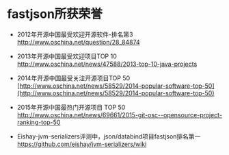 # fastjson所获荣誉
* 2012年开源中国最受欢迎开源软件-排名第3 <br/>
http://www.oschina.net/question/28_84874
* 2013年开源中国最受欢迎项目TOP 10 <br/>
http://www.oschina.net/news/47588/2013-top-10-java-projects
* 2014年开源中国最受关注开源项目TOP 50 <br/>
[http://www.oschina.net/news/58529/2014-popular-software-top-50](http://www.oschina.net/news/58529/2014-popular-software-top-50)
* 2015年开源中国最热门开源项目 TOP 50 <br/>
http://www.oschina.net/news/69661/2015-git-osc--opensource-project-ranking-top-50

* Eishay-jvm-serializers评测中，json/databind项目fastjson排名第一 <br/>
https://github.com/eishay/jvm-serializers/wiki